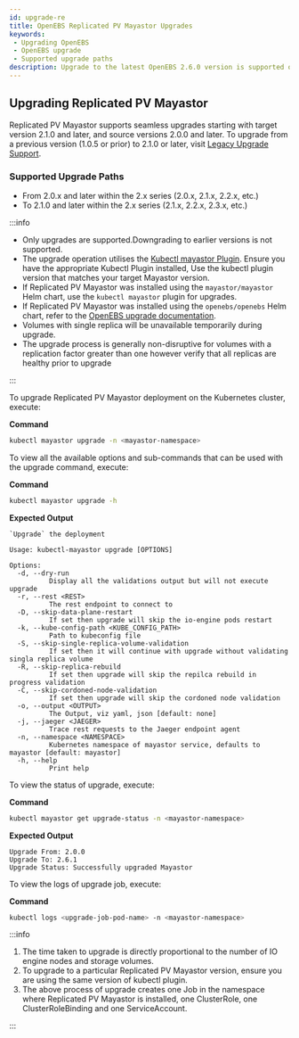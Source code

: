 ```yaml
---
id: upgrade-re
title: OpenEBS Replicated PV Mayastor Upgrades
keywords:
 - Upgrading OpenEBS
 - OpenEBS upgrade
 - Supported upgrade paths
description: Upgrade to the latest OpenEBS 2.6.0 version is supported only from v1.0.0 and later.
---
```


## Upgrading Replicated PV Mayastor

Replicated PV Mayastor supports seamless upgrades starting with target version 2.1.0 and later, and source versions 2.0.0 and later. To upgrade from a previous version (1.0.5 or prior) to 2.1.0 or later, visit [Legacy Upgrade Support](legacy-upgrade.md).

### Supported Upgrade Paths

- From 2.0.x and later within the 2.x series (2.0.x, 2.1.x, 2.2.x, etc.)
- To 2.1.0 and later within the 2.x series (2.1.x, 2.2.x, 2.3.x, etc.)

:::info

- Only upgrades are supported.Downgrading to earlier versions is not supported.
- The upgrade operation utilises the [Kubectl mayastor Plugin](../advanced-operations/kubectl-plugin.md). Ensure you have the appropriate Kubectl Plugin installed, Use the kubectl plugin version that matches your target Mayastor version.
- If Replicated PV Mayastor was installed using the `mayastor/mayastor` Helm chart, use the `kubectl mayastor` plugin for upgrades.
- If Replicated PV Mayastor was installed using the `openebs/openebs` Helm chart, refer to the [OpenEBS upgrade documentation](https://openebs.io/docs/4.0.x/user-guides/upgrade).
- Volumes with single replica will be unavailable temporarily during upgrade.
- The upgrade process is generally non-disruptive for volumes with a replication factor greater than one however verify that all replicas are healthy prior to upgrade

:::

To upgrade Replicated PV Mayastor deployment on the Kubernetes cluster, execute:

**Command**

```bash
kubectl mayastor upgrade -n <mayastor-namespace>
```

To view all the available options and sub-commands that can be used with the upgrade command, execute:

**Command**

```bash
kubectl mayastor upgrade -h
```

**Expected Output**

```text
`Upgrade` the deployment

Usage: kubectl-mayastor upgrade [OPTIONS]

Options:
  -d, --dry-run
          Display all the validations output but will not execute upgrade
  -r, --rest <REST>
          The rest endpoint to connect to
  -D, --skip-data-plane-restart
          If set then upgrade will skip the io-engine pods restart
  -k, --kube-config-path <KUBE_CONFIG_PATH>
          Path to kubeconfig file
  -S, --skip-single-replica-volume-validation
          If set then it will continue with upgrade without validating singla replica volume
  -R, --skip-replica-rebuild
          If set then upgrade will skip the repilca rebuild in progress validation
  -C, --skip-cordoned-node-validation
          If set then upgrade will skip the cordoned node validation
  -o, --output <OUTPUT>
          The Output, viz yaml, json [default: none]
  -j, --jaeger <JAEGER>
          Trace rest requests to the Jaeger endpoint agent
  -n, --namespace <NAMESPACE>
          Kubernetes namespace of mayastor service, defaults to mayastor [default: mayastor]
  -h, --help
          Print help
```

To view the status of upgrade, execute:

**Command**

```bash
kubectl mayastor get upgrade-status -n <mayastor-namespace>
```

**Expected Output**

```text
Upgrade From: 2.0.0
Upgrade To: 2.6.1
Upgrade Status: Successfully upgraded Mayastor
```

To view the logs of upgrade job, execute:

**Command**

```bash
kubectl logs <upgrade-job-pod-name> -n <mayastor-namespace>
```

:::info

1. The time taken to upgrade is directly proportional to the number of IO engine nodes and storage volumes.
2. To upgrade to a particular Replicated PV Mayastor version, ensure you are using the same version of kubectl plugin.
3. The above process of upgrade creates one Job in the namespace where Replicated PV Mayastor is installed, one ClusterRole, one ClusterRoleBinding and one ServiceAccount.

:::
